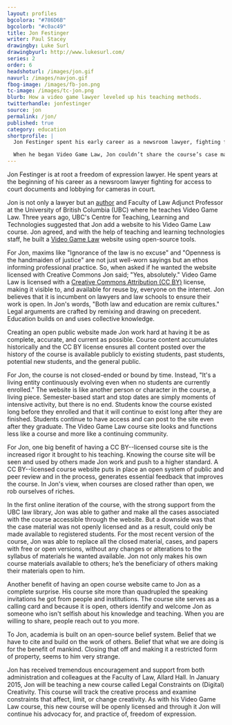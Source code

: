 ```yaml
---
layout: profiles
bgcolora: "#786D6B"
bgcolorb: "#c0ac49"
title: Jon Festinger
writer: Paul Stacey
drawingby: Luke Surl
drawingbyurl: http://www.lukesurl.com/
series: 2
order: 6
headshoturl: /images/jon.gif
navurl: /images/navjon.gif
fbog-image: /images/fb-jon.png
tc-image: /images/tc-jon.png
blurb: How a video game lawyer leveled up his teaching methods.
twitterhandle: jonfestinger
source: jon
permalink: /jon/
published: true
category: education
shortprofile: |
  Jon Festinger spent his early career as a newsroom lawyer, fighting for access to court documents. Today, he’s a video game law professor, upholding those ideals by making his course content publicly available online under a Creative Commons license. With a system of public and peer review, Jon generates essential feedback that improves the course. 

  When he began Video Game Law, Jon couldn’t share the course’s case materials beyond registered students because they weren’t openly licensed. A year later, Jon was able to use all openly licensed case materials, without having to change his syllabus. “Both law and education are remix cultures,” states Jon. By drawing on precedent, each field innovates and builds upon past knowledge. 
---
```


Jon Festinger is at root a freedom of expression lawyer. He spent years at the beginning of his career as a newsroom lawyer fighting for access to court documents and lobbying for cameras in court.

Jon is not only a lawyer but an [author](http://store.lexisnexis.ca/store/ca/catalog/booktemplate/productdetail.jsp?prodId=prd-cad-01004) and Faculty of Law Adjunct Professor at the University of British Columbia (UBC) where he teaches Video Game Law. Three years ago, UBC's Centre for Teaching, Learning and Technologies suggested that Jon add a website to his Video Game Law course. Jon agreed, and with the help of teaching and learning technologies staff, he built a [Video Game Law](http://videogame.law.ubc.ca/) website using open-source tools.

For Jon, maxims like "Ignorance of the law is no excuse" and "Openness is the handmaiden of justice" are not just well-worn sayings but an ethos informing professional practice. So, when asked if he wanted the website licensed with Creative Commons Jon said; "Yes, absolutely." Video Game Law is licensed with a [Creative Commons Attribution (CC BY)](http://creativecommons.org/licenses/by/4.0/) license, making it visible to, and available for reuse by, everyone on the internet. Jon believes that it is incumbent on lawyers and law schools to ensure their work is open. In Jon's words, "Both law and education are remix cultures." Legal arguments are crafted by remixing and drawing on precedent. Education builds on and uses collective knowledge.

Creating an open public website made Jon work hard at having it be as complete, accurate, and current as possible. Course content accumulates historically and the CC BY license ensures all content posted over the history of the course is available publicly to existing students, past students, potential new students, and the general public.

For Jon, the course is not closed-ended or bound by time. Instead, "It's a living entity continuously evolving even when no students are currently enrolled." The website is like another person or character in the course, a living piece. Semester-based start and stop dates are simply moments of intensive activity, but there is no end. Students know the course existed long before they enrolled and that it will continue to exist long after they are finished. Students continue to have access and can post to the site even after they graduate. The Video Game Law course site looks and functions less like a course and more like a continuing community.

For Jon, one big benefit of having a CC BY--licensed course site is the increased rigor it brought to his teaching. Knowing the course site will be seen and used by others made Jon work and push to a higher standard. A CC BY--licensed course website puts in place an open system of public and peer review and in the process, generates essential feedback that improves the course. In Jon's view, when courses are closed rather than open, we rob ourselves of riches.

In the first online iteration of the course, with the strong support from the UBC law library, Jon was able to gather and make all the cases associated with the course accessible through the website. But a downside was that the case material was not openly licensed and as a result, could only be made available to registered students. For the most recent version of the course, Jon was able to replace all the closed material, cases, and papers with free or open versions, without any changes or alterations to the syllabus of materials he wanted available. Jon not only makes his own course materials available to others; he’s the beneficiary of others making their materials open to him.

Another benefit of having an open course website came to Jon as a complete surprise. His course site more than quadrupled the speaking invitations he got from people and institutions. The course site serves as a calling card and because it is open, others identify and welcome Jon as someone who isn't selfish about his knowledge and teaching. When you are willing to share, people reach out to you more.

To Jon, academia is built on an open-source belief system. Belief that we have to cite and build on the work of others. Belief that what we are doing is for the benefit of mankind.  Closing that off and making it a restricted form of property, seems to him very strange. 

Jon has received tremendous encouragement and support from both administration and colleagues at the Faculty of Law, Allard Hall. In January 2015, Jon will be teaching a new course called Legal Constraints on (Digital) Creativity. This course will track the creative process and examine constraints that affect, limit, or change creativity. As with his Video Game Law course, this new course will be openly licensed and through it Jon will continue his advocacy for, and practice of, freedom of expression.